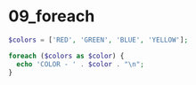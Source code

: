 09_foreach
==========

```php
$colors = ['RED', 'GREEN', 'BLUE', 'YELLOW'];

foreach ($colors as $color) {
  echo 'COLOR - ' . $color . "\n";
}
```
